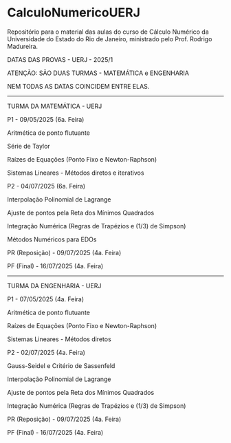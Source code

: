 # CalculoNumericoUERJ
Repositório para o material das aulas do curso de Cálculo Numérico da Universidade do Estado do Rio de Janeiro, ministrado pelo Prof. Rodrigo Madureira.

DATAS DAS PROVAS - UERJ - 2025/1 

ATENÇÃO: SÃO DUAS TURMAS - MATEMÁTICA e ENGENHARIA

NEM TODAS AS DATAS COINCIDEM ENTRE ELAS.

-------------------------------------------------------------------------------------------------------------

TURMA DA MATEMÁTICA - UERJ

P1 - 09/05/2025 (6a. Feira)

Aritmética de ponto flutuante

Série de Taylor 

Raízes de Equações (Ponto Fixo e Newton-Raphson)

Sistemas Lineares - Métodos diretos e iterativos


P2 - 04/07/2025 (6a. Feira)

Interpolação Polinomial de Lagrange

Ajuste de pontos pela Reta dos Mínimos Quadrados

Integração Numérica (Regras de Trapézios e (1/3) de Simpson)

Métodos Numéricos para EDOs


PR (Reposição) - 09/07/2025 (4a. Feira)

PF (Final) - 16/07/2025 (4a. Feira)

--------------------------------------------------------------------------------------------------------


TURMA DA ENGENHARIA - UERJ


P1 - 07/05/2025 (4a. Feira)

Aritmética de ponto flutuante

Raízes de Equações (Ponto Fixo e Newton-Raphson)

Sistemas Lineares - Métodos diretos


P2 - 02/07/2025 (4a. Feira)


Gauss-Seidel e Critério de Sassenfeld

Interpolação Polinomial de Lagrange

Ajuste de pontos pela Reta dos Mínimos Quadrados

Integração Numérica (Regras de Trapézios e (1/3) de Simpson)


PR (Reposição) - 09/07/2025 (4a. Feira)

PF (Final) - 16/07/2025 (4a. Feira)
 



